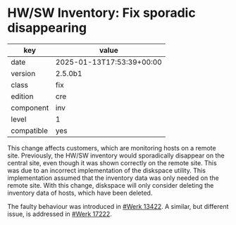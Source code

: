 [//]: # (werk v2)
# HW/SW Inventory: Fix sporadic disappearing

key        | value
---------- | ---
date       | 2025-01-13T17:53:39+00:00
version    | 2.5.0b1
class      | fix
edition    | cre
component  | inv
level      | 1
compatible | yes

This change affects customers, which are monitoring hosts on a remote site.
Previously, the HW/SW inventory would sporadically disappear on the central site, even though it was shown correctly on the remote site.
This was due to an incorrect implementation of the diskspace utility.
This implementation assumed that the inventory data was only needed on the remote site.
With this change, diskspace will only consider deleting the inventory data of hosts, which have been deleted.

The faulty behaviour was introduced in [#Werk 13422](https://checkmk.com/werk/13242).
A similar, but different issue, is addressed in [#Werk 17222](https://checkmk.com/werk/17222).
